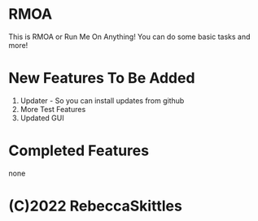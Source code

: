 # RMOA
This is RMOA or Run Me On Anything! You can do some basic tasks and more!

# New Features To Be Added
1. Updater - So you can install updates from github
2. More Test Features
3. Updated GUI

# Completed Features
none

# (C)2022 RebeccaSkittles
